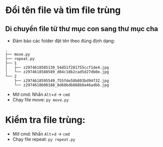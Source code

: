 # Đổi tên file và tìm file trùng

## Di chuyển file từ thư mục con sang thư mục cha
- Đảm bảo các folder đặt tên theo đúng định dạng:
```
.
├── move.py
├── repeat.py
├── 1
│   ├── z2974618585139_54d51f281755ccf1de4.jpg
│   └── z2974618588589_d84c18b2cad5d27db0e.jpg
└── 2
    ├── z2974618595549_755fde58b803bd94f32.jpg
    └── z2974618600188_8d68bdb868b0a46adbb.jpg
```
- Mở cmd: Nhấn `Alt`+`d` -> `cmd`
- Chạy file move: `py move.py`

# Kiểm tra file trùng:
- Mở cmd: Nhấn `Alt`+`d` -> `cmd`
- Chạy file repeat: `py repeat.py`


